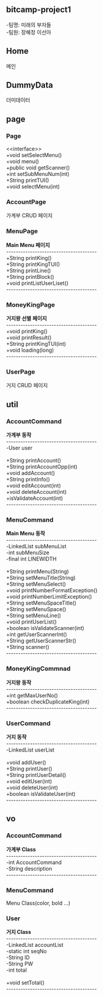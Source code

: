 ##  bitcamp-project1
-팀명: 미래의 부자들<br>
-팀원: 장혜정 이선아


## Home

메인

## DummyData

더미데이터


## page

### Page

\<\<interface\>\><br>
+void setSelectMenu()<br>
+void menu()<br>
+public void getScanner()<br>
+int setSubMenuNum(int)<br>
+String printTUI()<br>
+void selectMenu(int)<br>

### AccountPage

가계부 CRUD 페이지

### MenuPage

**Main Menu 페이지**<br>
--------------------------------------<br>
+String printKing()<br>
+String printKingTUI()<br>
+String printLine()<br>
+String printBlock()<br>
+void printListUserLiset()<br>
--------------------------------------<br>

### MoneyKingPage

**거지왕 선별 페이지**<br>
--------------------------------------<br>
+void printKing()<br>
+void printResult()<br>
+String printKingTUI(int)<br>
+void loading(long)<br>
--------------------------------------<br>

### UserPage

거지 CRUD 페이지

## util

### AccountCommand

**가계부 동작**<br>
--------------------------------------<br>
-User user<br>
<br>
+String printAccount()<br>
+String printAccountOpp(int)<br>
+void addAccount()<br>
+String printInfo()<br>
+void editAccount(int)<br>
+void deleteAccount(int)<br>
+isValidateAccount(int)<br>
--------------------------------------<br>

### MenuCommand

**Main Menu 동작**<br>
--------------------------------------<br>
-LinkedList<String> subMenuList<br>
-int subMenuSize<br>
-final int LINEWIDTH<br>
<br>
+String printMenu(String)<br>
+String setMenuTitle(String)<br>
+String setMenuSelect()<br>
+void printNumberFormatException()<br>
+void printNumberLimitException()<br>
+String setMenuSpaceTitle()<br>
+String setMenuSpace()<br>
+String setMenuLine()<br>
+void printUserList()<br>
+boolean isValidateScanner(int)<br>
+int getUserScannerInt()<br>
+String getUserScannerStr()<br>
+String scanner()<br>
--------------------------------------<br>

### MoneyKingCommnad

**거지왕 동작**<br>
--------------------------------------<br>
+int getMaxUserNo()<br>
+boolean checkDuplicateKing(int)<br>
--------------------------------------<br>

### UserCommand

**거지 동작**<br>
--------------------------------------<br>
-LinkedList<User> userList<br>
<br>
+void addUser()<br>
+String printUser()<br>
+String printUserDetail()<br>
+void editUser(int)<br>
+void deleteUser(int)<br>
+boolean isValidateUser(int)<br>
--------------------------------------<br>


## vo

### AccountCommand

**가계부 Class**<br>
--------------------------------------<br>
-int AccountCommand<br>
-String description<br>
--------------------------------------<br>

### MenuCommand

Menu Class(color, bold ...)

### User

**거지 Class**<br>
--------------------------------------<br>
-LinkedList<Account> accountList<br>
-static int seqNo<br>
-String ID<br>
-String PW<br>
-int total<br>
<br>
+void setTotal()<br>
--------------------------------------<br>
